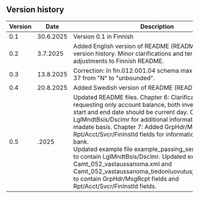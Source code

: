## Version history

| Version | Date        | Description                                                                  |
|---------|-------------|------------------------------------------------------------------------------|
| 0.1     | 30.6.2025   | Version 0.1 in Finnish                                                       |
| 0.2     | 3.7.2025    | Added English version of README (README_EN) and version history. Minor clarifications and terminology adjustments to Finnish README. |  
| 0.3     | 13.8.2025    | Correction: In fin.012.001.04 schema maxOccurs on row 37 from "N" to "unbounded". |
| 0.4     | 20.8.2025    | Added Swedish version of README (README_SV). |
| 0.5     | .2025    | Updated README files. Chapter 6: Clarification that when requesting only account balance, both investigation period start and end date should be current day. Chapter 6: Added LglMndtBsis/Dsclmr for additional information about legal madate basis. Chapter 7: Added GrpHdr/MsgRcpt fields and Rpt/Acct/Svcr/FinInstId fields for information about the bank.<br>Updated example file example_passing_sender_details.xml to contain LglMndtBsis/Dsclmr. Updated example files Camt_052_vastaussanoma.xml and Camt_052_vastaussanoma_tiedonluovutusjärjestelmään.xml to contain GrpHdr/MsgRcpt fields and Rpt/Acct/Svcr/FinInstId fields.|
